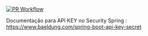 [![PR Workflow](https://github.com/maxsonferovante/certified-builder-api/actions/workflows/gradle.yml/badge.svg)](https://github.com/maxsonferovante/certified-builder-api/actions/workflows/gradle.yml)



Documentação para API KEY no Security Spring : https://www.baeldung.com/spring-boot-api-key-secret